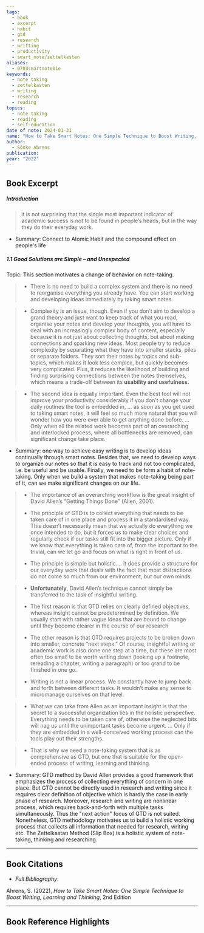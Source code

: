 ```yaml
---
tags:
  - book
  - excerpt
  - habit
  - gtd
  - research
  - writting
  - productivity
  - smart_note/zettelkasten
aliases:
  - 0703smartnote01e
keywords:
  - note taking
  - zettelkasten
  - writing
  - research
  - reading
topics:
  - note taking
  - reading
  - self-education
date of note: 2024-01-31
name: "How to Take Smart Notes: One Simple Technique to Boost Writing, Learning and Thinking"
author:
  - Sönke Ahrens
publication: 
year: "2022"
---
```



## Book Excerpt

##### Introduction

>it is not surprising that the single most important indicator of academic success is not to be found in people’s heads, but in the way they do their everyday work.

- Summary: Connect to Atomic Habit and the compound effect on people's life

##### 1.1 Good Solutions are Simple – and Unexpected

Topic: This section motivates a change of behavior on note-taking. 

>- There is no need to build a complex system and there is no need to reorganise everything you already have. You can start working and developing ideas immediately by taking smart notes.

> - Complexity is an issue, though. Even if you don’t aim to develop a grand theory and just want to keep track of what you read, organise your notes and develop your thoughts, you will have to deal with an increasingly complex body of content, especially because it is not just about collecting thoughts, but about making connections and sparking new ideas. Most people try to reduce complexity by separating what they have into smaller stacks, piles or separate folders. They sort their notes by topics and sub-topics, which makes it look less complex, but quickly becomes very complicated. Plus, it reduces the likelihood of building and finding surprising connections between the notes themselves, which means a trade-off between its **usability and usefulness.**

>- The second idea is equally important. Even the best tool will not improve your productivity considerably if you don’t change your daily routines the tool is embedded in, ... as soon as you get used to taking smart notes, it will feel so much more natural that you will wonder how you were ever able to get anything done before. ... Only when all the related work becomes part of an overarching and interlocked process, where all bottlenecks are removed, can significant change take place.  

- Summary: one way to achieve easy writing is to develop ideas continually through smart notes. Besides that, we need to develop ways to organize our notes so that it is easy to track and not too complicated, i.e. be useful and be usable.  Finally, we need to be form a habit of note-taking. Only when we build a system that makes note-taking being part of it, can we make significant changes on our life. 

> - The importance of an overarching workflow is the great insight of David Allen’s “Getting Things Done” (Allen, 2001). 
>   
> - The principle of GTD is to collect everything that needs to be taken care of in one place and process it in a standardised way. This doesn’t necessarily mean that we actually do everything we once intended to do, but it forces us to make clear choices and regularly check if our tasks still fit into the bigger picture. Only if we know that everything is taken care of, from the important to the trivial, can we let go and focus on what is right in front of us. 
>   
> - The principle is simple but holistic.... it does provide a structure for our everyday work that deals with the fact that most distractions do not come so much from our environment, but our own minds.


> - __Unfortunately__, David Allen’s technique cannot simply be transferred to the task of insightful writing. 
>   
> * The first reason is that GTD relies on clearly defined objectives, whereas insight cannot be predetermined by definition. We usually start with rather vague ideas that are bound to change until they become clearer in the course of our research
>   
> * The other reason is that GTD requires projects to be broken down into smaller, concrete “next steps.” Of course, insightful writing or academic work is also done one step at a time, but these are most often too small to be worth writing down (looking up a footnote, rereading a chapter, writing a paragraph) or too grand to be finished in one go.
>   
> - Writing is not a linear process. We constantly have to jump back and forth between different tasks. It wouldn’t make any sense to micromanage ourselves on that level.


> - What we can take from Allen as an important insight is that the secret to a successful organization lies in the holistic perspective. Everything needs to be taken care of, otherwise the neglected bits will nag us until the unimportant tasks become urgent. ... Only if they are embedded in a well-conceived working process can the tools play out their strengths.

> - That is why we need a note-taking system that is as comprehensive as GTD, but one that is suitable for the open-ended process of writing, learning and thinking. 

- Summary: GTD method by David Allen provides a good framework that emphasizes the process of collecting everything of concern in one place. But GTD cannot be directly used in research and writing since it requires clear definition of objective which is hardly the case in early phase of research. Moreover, research and writing are nonlinear process, which requires back-and-forth with multiple tasks simultaneously. Thus the "next action" focus of GTD is not suited. Nonetheless, GTD methodology motivates us to build a holistic working process that collects all information that needed for research, writing etc. The Zettelkastan Method (Slip Box) is a holistic system of note-taking, thinking and researching. 




----------
## Book Citations

- *Full Bibliography*:

Ahrens, S. (2022), *How to Take Smart Notes: One Simple Technique to Boost Writing, Learning and Thinking*, 2nd Edition 


-----------
##  Book Reference Highlights
